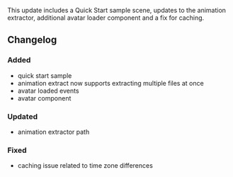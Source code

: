 This update includes a Quick Start sample scene, updates to the animation extractor, additional avatar loader component and a fix for caching. 

## Changelog

### Added
- quick start sample
- animation extract now supports extracting multiple files at once
- avatar loaded events
- avatar component

### Updated
- animation extractor path

### Fixed
- caching issue related to time zone differences
